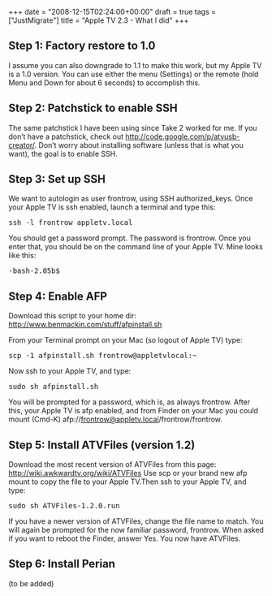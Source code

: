 +++
date = "2008-12-15T02:24:00+00:00"
draft = true
tags = ["JustMigrate"]
title = "Apple TV 2.3 - What I did"
+++
<h2>Step 1: Factory restore to 1.0</h2>

<p>I assume you can also downgrade to 1.1 to make this work, but my Apple TV is a 1.0 version. You can use either the menu (Settings) or the remote (hold Menu and Down for about 6 seconds) to accomplish this.</p>

<h2>Step 2: Patchstick to enable SSH</h2>

<p>The same patchstick I have been using since Take 2 worked for me. If you don&rsquo;t have a patchstick, check out <a href="http://code.google.com/p/atvusb-creator/">http://code.google.com/p/atvusb-creator/</a>. Don&rsquo;t worry about installing software (unless that is what you want), the goal is to enable SSH.</p>

<h2>Step 3: Set up SSH</h2>

<p>We want to autologin as user frontrow, using SSH authorized_keys. Once your Apple TV is ssh enabled, launch a terminal and type this:</p>

<div class="CodeRay">
  <div class="code"><pre>ssh -l frontrow appletv.local</pre></div>
</div>


<p>You should get a password prompt. The password is frontrow. Once you enter that, you should be on the command line of your Apple TV. Mine looks like this:</p>

<div class="CodeRay">
  <div class="code"><pre>-bash-2.05b$</pre></div>
</div>


<h2>Step 4: Enable AFP</h2>

<p>Download this script to your home dir: <a href="http://www.benmackin.com/stuff/afpinstall.sh">http://www.benmackin.com/stuff/afpinstall.sh</a></p>

<p>From your Terminal prompt on your Mac (so logout of Apple TV) type:</p>

<div class="CodeRay">
  <div class="code"><pre>scp -1 afpinstall.sh frontrow@appletvlocal:~</pre></div>
</div>


<p>Now ssh to your Apple TV, and type:</p>

<div class="CodeRay">
  <div class="code"><pre>sudo sh afpinstall.sh</pre></div>
</div>


<p>You will be prompted for a password, which is, as always frontrow. After this, your Apple TV is afp enabled, and from Finder on your Mac you could mount (Cmd-K) afp://<a href="mailto:frontrow@appletv.local">frontrow@appletv.local</a>/frontrow/frontrow.</p>

<h2>Step 5: Install ATVFiles (version 1.2)</h2>

<p>Download the most recent version of ATVFiles from this page: <a href="http://wiki.awkwardtv.org/wiki/ATVFiles">http://wiki.awkwardtv.org/wiki/ATVFiles</a> Use scp or your brand new afp mount to copy the file to your Apple TV.Then ssh to your Apple TV, and type:</p>

<div class="CodeRay">
  <div class="code"><pre>sudo sh ATVFiles-1.2.0.run</pre></div>
</div>


<p>If you have a newer version of ATVFiles, change the file name to match. You will again be prompted for the now familiar password, frontrow. When asked if you want to reboot the Finder, answer Yes. You now have ATVFiles.</p>

<h2>Step 6: Install Perian</h2>

<p>(to be added)</p>